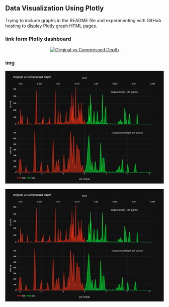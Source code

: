 ## Data Visualization Using Plotly

Trying to include graphs in the README file and experimenting with GitHub hosting to display Plotly graph HTML pages.

### link form Plotly dashboard
<div>
    <a href="https://plotly.com/~tikhon.radk/11/?share_key=VWbWa0YiRNyAt8eJR6nK1t" target="_blank" title="Original vs Compressed Depth" style="display: block; text-align: center;"><img src="https://plotly.com/~tikhon.radk/11.png?share_key=VWbWa0YiRNyAt8eJR6nK1t" alt="Original vs Compressed Depth" style="max-width: 100%;width: 600px;"  width="600" onerror="this.onerror=null;this.src='https://plotly.com/404.png';" /></a>
</div>

### img
<img src="Original vs Compressed Depth.png" width="1000">

[![My Image](Original-vs-Compressed-Depth.png)]([https://www.example.com](https://plotly.com/~tikhon.radk/11/?share_key=VWbWa0YiRNyAt8eJR6nK1t))

